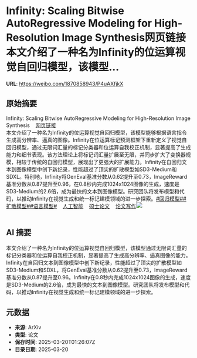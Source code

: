 # Infinity: Scaling Bitwise AutoRegressive Modeling for High-Resolution Image Synthesis网页链接本文介绍了一种名为Infinity的位运算视觉自回归模型，该模型...

**URL**: https://weibo.com/1870858943/P4uAXfjkX

## 原始摘要

Infinity: Scaling Bitwise AutoRegressive Modeling for High-Resolution Image Synthesis<a href="https://weibo.cn/sinaurl?u=https%3A%2F%2Fwww.aminer.cn%2Fpub%2F67526da4ae8580e7ff3d4f6e%2F%3Ff%3Dwb" data-hide=""><span class="url-icon"><img style="width: 1rem;height: 1rem" src="https://h5.sinaimg.cn/upload/2015/09/25/3/timeline_card_small_web_default.png" referrerpolicy="no-referrer"></span><span class="surl-text">网页链接</span></a><br>本文介绍了一种名为Infinity的位运算视觉自回归模型，该模型能够根据语言指令生成高分辨率、逼真的图像。Infinity在位运算标记预测框架下重新定义了视觉自回归模型，通过无限词汇量的标记分类器和位运算自我校正机制，显著提高了生成能力和细节表现。该方法理论上将标记词汇量扩展至无限，并同步扩大了变换器规模，相较于传统的自回归模型，展现出了更强大的扩展能力。Infinity在自回归文本到图像模型中创下新纪录，性能超过了顶尖的扩散模型如SD3-Medium和SDXL。特别地，Infinity将GenEval基准分数从0.62提升至0.73，ImageReward基准分数从0.87提升至0.96，在0.8秒内完成1024x1024图像的生成，速度是SD3-Medium的2.6倍，成为最快的文本到图像模型。研究团队将发布模型和代码，以推动Infinity在视觉生成和统一标记建模领域的进一步探索。<a href="https://m.weibo.cn/search?containerid=231522type%3D1%26t%3D10%26q%3D%23%E5%9B%9E%E5%BD%92%E6%A8%A1%E5%9E%8B%23" data-hide=""><span class="surl-text">#回归模型#</span></a><a href="https://m.weibo.cn/search?containerid=231522type%3D1%26t%3D10%26q%3D%23%E6%89%A9%E6%95%A3%E6%A8%A1%E5%9E%8B%23&amp;extparam=%23%E6%89%A9%E6%95%A3%E6%A8%A1%E5%9E%8B%23" data-hide=""><span class="surl-text">#扩散模型#</span></a><a href="https://m.weibo.cn/search?containerid=231522type%3D1%26t%3D10%26q%3D%23%E8%AF%AD%E8%A8%80%E6%A8%A1%E5%9E%8B%23" data-hide=""><span class="surl-text">#语言模型#</span></a><a href="https://m.weibo.cn/p/index?extparam=%E4%BA%BA%E5%B7%A5%E6%99%BA%E8%83%BD&amp;containerid=100808f068f0dad74789bee210163c40a4b50d" data-hide=""><span class="url-icon"><img style="width: 1rem;height: 1rem" src="https://n.sinaimg.cn/photo/5213b46e/20180926/timeline_card_small_super_default.png" referrerpolicy="no-referrer"></span><span class="surl-text">人工智能</span></a><a href="https://m.weibo.cn/p/index?extparam=%E7%A1%95%E5%A3%AB%E8%AE%BA%E6%96%87&amp;containerid=1008084cacf38f5903dc7b04550404d0bd3608" data-hide=""><span class="url-icon"><img style="width: 1rem;height: 1rem" src="https://n.sinaimg.cn/photo/5213b46e/20180926/timeline_card_small_super_default.png" referrerpolicy="no-referrer"></span><span class="surl-text">硕士论文</span></a><a href="https://m.weibo.cn/p/index?extparam=%E8%AE%BA%E6%96%87%E5%86%99%E4%BD%9C&amp;containerid=1008084f70c9f305ba97c50dbca8c25c8747d7" data-hide=""><span class="url-icon"><img style="width: 1rem;height: 1rem" src="https://n.sinaimg.cn/photo/5213b46e/20180926/timeline_card_small_super_default.png" referrerpolicy="no-referrer"></span><span class="surl-text">论文写作</span></a><img style="" src="https://tvax4.sinaimg.cn/large/6f830abfly1hwhxxq7oocj22cv18f1ky.jpg" referrerpolicy="no-referrer"><br><br>

## AI 摘要

本文介绍了一种名为Infinity的位运算视觉自回归模型，该模型通过无限词汇量的标记分类器和位运算自我校正机制，显著提高了生成高分辨率、逼真图像的能力。Infinity在自回归文本到图像模型中创下新纪录，性能超过了顶尖的扩散模型如SD3-Medium和SDXL，将GenEval基准分数从0.62提升至0.73，ImageReward基准分数从0.87提升至0.96。Infinity在0.8秒内完成1024x1024图像的生成，速度是SD3-Medium的2.6倍，成为最快的文本到图像模型。研究团队将发布模型和代码，以推动Infinity在视觉生成和统一标记建模领域的进一步探索。

## 元数据

- **来源**: ArXiv
- **类型**: 论文
- **保存时间**: 2025-03-20T01:26:07Z
- **目录日期**: 2025-03-20
